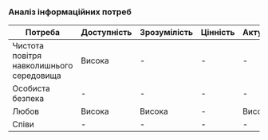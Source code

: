 ### Аналіз інформаційних потреб

| Потреба                     | Доступність | Зрозумілість | Цінність | Актуальність |
|-----------------------------|-------------|--------------|----------|--------------|
| Чистота повітря навколишнього середовища | Висока      | -       | -   | -       |
| Особиста безпека            | -      | -       | -   | -       |
| Любов                       | Висока    | Висока     | -   | Висока       |
| Співи                       | -    | -     | -   | -       |
